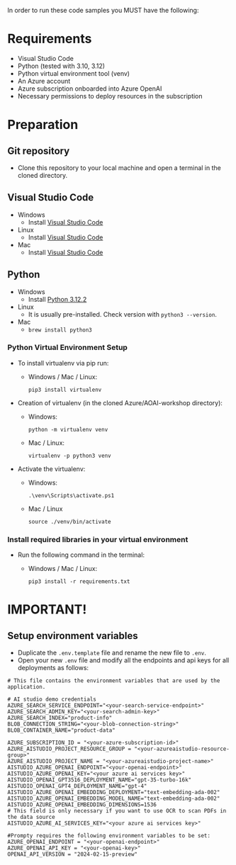 In order to run these code samples you MUST have the following:

# Requirements
- Visual Studio Code
- Python (tested with 3.10, 3.12)
- Python virtual environment tool (venv)
- An Azure account 
- Azure subscription onboarded into Azure OpenAI
- Necessary permissions to deploy resources in the subscription

# Preparation

## Git repository
- Clone this repository to your local machine and open a terminal in the cloned directory.

## Visual Studio Code
- Windows
    - Install [Visual Studio Code](https://code.visualstudio.com/)
- Linux
    - Install [Visual Studio Code](https://code.visualstudio.com/)
- Mac
    - Install [Visual Studio Code](https://code.visualstudio.com/)

## Python
- Windows
    - Install [Python 3.12.2](https://www.python.org/downloads/release/python-3122/)
- Linux
    - It is usually pre-installed. Check version with `python3 --version`.
- Mac
    - `brew install python3`

### Python Virtual Environment Setup
-  To install virtualenv via pip run:
    - Windows / Mac / Linux:

         `pip3 install virtualenv`

- Creation of virtualenv (in the cloned Azure/AOAI-workshop directory):
    - Windows:

        `python -m virtualenv venv`
    - Mac / Linux:

        `virtualenv -p python3 venv`

- Activate the virtualenv:
    - Windows:

        `.\venv\Scripts\activate.ps1`
    - Mac / Linux

        `source ./venv/bin/activate`

### Install required libraries in your virtual environment
- Run the following command in the terminal:
    - Windows / Mac / Linux:

        `pip3 install -r requirements.txt`


# IMPORTANT!
## Setup environment variables
- Duplicate the `.env.template` file and rename the new file to `.env`.
- Open your new `.env` file and modify all the endpoints and api keys for all deployments as follows:
```
# This file contains the environment variables that are used by the application.

# AI studio demo credentials
AZURE_SEARCH_SERVICE_ENDPOINT="<your-search-service-endpoint>"
AZURE_SEARCH_ADMIN_KEY="<your-search-admin-key>"
AZURE_SEARCH_INDEX="product-info"
BLOB_CONNECTION_STRING="<your-blob-connection-string>"
BLOB_CONTAINER_NAME="product-data"

AZURE_SUBSCRIPTION_ID = "<your-azure-subscription-id>"
AZURE_AISTUDIO_PROJECT_RESOURCE_GROUP = "<your-azureaistudio-resource-group>"
AZURE_AISTUDIO_PROJECT_NAME = "<your-azureaistudio-project-name>"
AISTUDIO_AZURE_OPENAI_ENDPOINT="<your-openai-endpoint>"
AISTUDIO_AZURE_OPENAI_KEY="<your azure ai services key>"
AISTUDIO_OPENAI_GPT3516_DEPLOYMENT_NAME="gpt-35-turbo-16k"
AISTUDIO_OPENAI_GPT4_DEPLOYMENT_NAME="gpt-4"
AISTUDIO_AZURE_OPENAI_EMBEDDING_DEPLOYMENT="text-embedding-ada-002"
AISTUDIO_AZURE_OPENAI_EMBEDDING_MODEL_NAME="text-embedding-ada-002"
AISTUDIO_AZURE_OPENAI_EMBEDDING_DIMENSIONS=1536
# This field is only necessary if you want to use OCR to scan PDFs in the data source
AISTUDIO_AZURE_AI_SERVICES_KEY="<your azure ai services key>"

#Prompty requires the following environment variables to be set:
AZURE_OPENAI_ENDPOINT = "<your-openai-endpoint>"
AZURE_OPENAI_API_KEY = "<your-openai-key>"
OPENAI_API_VERSION = "2024-02-15-preview"
```